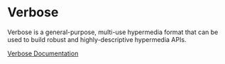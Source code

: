 # Verbose

Verbose is a general-purpose, multi-use hypermedia format that can be used to build robust and highly-descriptive hypermedia APIs.

[Verbose Documentation](http://verbose.readthedocs.org)
